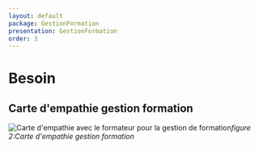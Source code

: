 ```yaml
---
layout: default
package: GestionFormation
presentation: GestionFormation
order: 3
---
```



# Besoin

## Carte d'empathie  gestion formation

![Carte d'empathie avec le formateur pour la gestion de formation](/soli-lms/Besoin/GestionFormation/images/carteempathie.png)*figure 2:Carte d'empathie gestion formation*


<!-- new slide -->
